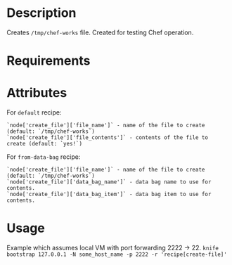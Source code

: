 Description
===========
Creates `/tmp/chef-works` file. Created for testing Chef operation.

Requirements
============

Attributes
==========

For `default` recipe:

	`node['create_file']['file_name']` - name of the file to create (default: `/tmp/chef-works`)
	`node['create_file']['file_contents']` - contents of the file to create (default: `yes!`)

For `from-data-bag` recipe:

	`node['create_file']['file_name']` - name of the file to create (default: `/tmp/chef-works`)
	`node['create_file']['data_bag_name']` - data bag name to use for contents.
	`node['create_file']['data_bag_item']` - data bag item to use for contents.

Usage
=====
Example which assumes local VM with port forwarding 2222 -> 22.
`knife bootstrap 127.0.0.1 -N some_host_name -p 2222 -r 'recipe[create-file]'`
